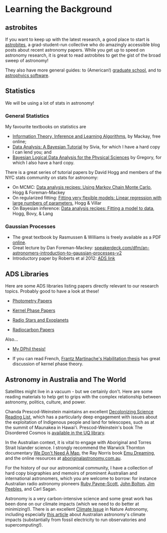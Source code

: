# Learning the Background

## astrobites

If you want to keep up with the latest research, a good place to start is [astrobites](https://astrobites.org/), a grad-student-run collective who do amazingly accessible blog posts about recent astronomy papers. While you get up to speed on astronomy research, it is great to read astrobites to get the gist of the broad sweep of astronomy!

They also have more general guides: to (American!) [graduate school](https://astrobites.org/guides/astrobites-graduate-school-guide/), and to [astrophyics software](https://astrobites.org/guides/guide-to-astrophysical-software/).

## Statistics

We will be using a lot of stats in astronomy! 

### General Statistics

My favourite textbooks on statistics are 

- [Information Theory, Inference and Learning Algorithms](http://www.inference.org.uk/itprnn/book.pdf), by Mackay, free online;
- [Data Analysis: A Bayesian Tutorial](https://www.google.com.au/books/edition/Data_Analysis/lYMSDAAAQBAJ?hl=en) by Sivia, for which I have a hard copy I can lend you; and
- [Bayesian Logical Data Analysis for the Physical Sciences](https://www.cambridge.org/core/books/bayesian-logical-data-analysis-for-the-physical-sciences/09E9A95DAE275F5B005676C71B542598) by Gregory, for which I also have a hard copy.

There is a great series of tutorial papers by David Hogg and members of the NYC stats community on stats for astronomy:

- On MCMC: [Data analysis recipes: Using Markov Chain Monte Carlo](https://arxiv.org/abs/1710.06068), Hogg & Foreman-Mackey
- On regularized fitting: [Fitting very flexible models: Linear regression with large numbers of parameters](https://arxiv.org/abs/2101.07256), Hogg & Villar
- On Bayesian inference: [Data analysis recipes: Fitting a model to data](https://arxiv.org/abs/1008.4686), Hogg, Bovy, & Lang

### Gaussian Processes

- The great textbook by Rasmussen & Williams is freely available as a PDF [online](http://www.gaussianprocess.org/gpml/chapters/RW.pdf).
- Great lecture by Dan Foreman-Mackey: [speakerdeck.com/dfm/an-astronomers-introduction-to-gaussian-processes-v2](https://speakerdeck.com/dfm/an-astronomers-introduction-to-gaussian-processes-v2)
- Introductory paper by Roberts et al 2012: [ADS link](https://ui.adsabs.harvard.edu/abs/2012RSPTA.37110550R/abstract)

## ADS Libraries

Here are some ADS libraries listing papers directly relevant to our research topics. Probably good to have a look at these!

- [Photometry Papers](https://ui.adsabs.harvard.edu/public-libraries/uBcULUEKSQqmEWCwHaRbXg)

- [Kernel Phase Papers](https://ui.adsabs.harvard.edu/public-libraries/OutoDjS1R9WMIBc9CvxEsw)

- [Radio Stars and Exoplanets](https://ui.adsabs.harvard.edu/public-libraries/KSes9OfSRtCGphGR-ddDGw)

- [Radiocarbon Papers](https://ui.adsabs.harvard.edu/public-libraries/LsgYmVG0SoedxDxcsrXcVA)

Also...

- [My DPhil thesis!](https://ora.ox.ac.uk/objects/uuid:d692bf96-ccf8-47bf-b246-1bbedcce60e5)

- If you can read French, [Frantz Martinache's Habilitation thesis](http://frantzmartinache.eu/static/share/hdr_no_papers.pdf) has great discussion of kernel phase theory.

## Astronomy in Australia and The World

Satellites might live in a vacuum - but we certainly don't. Here are some reading materials to help get to grips with the complex relationship between astronomy, politics, culture, and power.

Chanda Prescod-Weinstein maintains an excellent [Decolonizing Science Reading List](https://medium.com/@chanda/decolonising-science-reading-list-339fb773d51f), which has a particularly deep engagement with issues about the exploitation of Indigenous people and land for telescopes, such as at the summit of Maunakea in Hawai'i. Prescod-Weinstein's book The Disordered Cosmos is [available in the UQ library](https://search.library.uq.edu.au/permalink/f/18av8c1/61UQ_ALMA21260129340003131).

In the Australian context, it is vital to engage with Aboriginal and Torres Strait Islander science. I strongly recommend the Warwick Thornton documentary [We Don't Need A Map](https://www.wedontneedamapmovie.com/), the Ray Norris book [Emu Dreaming](https://search.library.uq.edu.au/permalink/f/18av8c1/61UQ_ALMA21104792120003131), and the online resources at [aboriginalastronomy.com.au](http://www.aboriginalastronomy.com.au/).

For the history of our our astronomical community, I have a collection of hard copy biographies and memoirs of prominent Australian and international astronomers, which you are welcome to borrow: for instance Australian radio astronomy pioneers [Ruby Payne-Scott](https://www.springer.com/gp/book/9783642357510), [John Bolton](https://www.booktopia.com.au/radio-astronomer-peter-robertson/book/9781742235455.html), [Jim Peebles](https://press.princeton.edu/books/hardcover/9780691196022/cosmologys-century), and Carl Sagan. 

Astronomy is a very carbon-intensive science and some great work has been done on our climate impacts (which we need to do better at minimizing!). There is an excellent [Climate Issue](https://www.nature.com/articles/s41550-020-01216-9#article-info) in Nature Astronomy, including especially [this article](https://www.nature.com/articles/s41550-020-1169-1) about Australian astronomy's climate impacts (substantially from fossil electricity to run observatories and supercomputing!). 